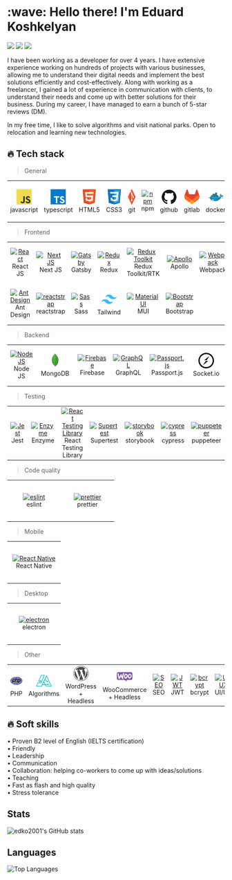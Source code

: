 <h1 align="left">:wave: Hello there! I'm Eduard Koshkelyan</h1>

[![](https://img.shields.io/badge/-Eduard%20Koshkelyan-blue?style=flat-square&logo=Linkedin&logoColor=white&link=https://www.linkedin.com/in/eduard-koshkelyan/)](https://www.linkedin.com/in/eduard-koshkelyan/)
[![](https://img.shields.io/badge/-PersonalWebsite-%23181717?style=flat-square&logo=html5)](https://eduard-koshkelyan.onrender.com/#portfolio)
[![](https://img.shields.io/badge/-edko2001-%23181717?style=flat-square&logo=github)](https://github.com/edko2001)

I have been working as a developer for over 4 years. I have extensive experience working on hundreds of projects with various businesses, allowing me to understand their digital needs and implement the best solutions efficiently and cost-effectively. Along with working as a freelancer, I gained a lot of experience in communication with clients, to understand their needs and come up with better solutions for their business. During my career, I have managed to earn a bunch of 5-star reviews (DM). 

In my free time, I like to solve algorithms and visit national parks.
Open to relocation and learning new technologies.

<h2 align="left" id="debabin-stack">🔥 Tech stack</h2>

> General

<table width='100%'>
  <tr>
    <td align="center" width="110" height="90">
      <a href="#">
        <img src="https://raw.githubusercontent.com/devicons/devicon/1119b9f84c0290e0f0b38982099a2bd027a48bf1/icons/javascript/javascript-original.svg" width="36" height="36" alt="javascript" />
      </a>
      <br>javascript
    </td>
    <td align="center" width="110" height="90">
      <a href="#">
        <img src="https://raw.githubusercontent.com/devicons/devicon/1119b9f84c0290e0f0b38982099a2bd027a48bf1/icons/typescript/typescript-original.svg" width="36" height="36" alt="typescript" />
      </a>
      <br>typescript
    </td>
        <td align="center" width="110" height="90">
      <a href="#">
        <img src="https://github.com/devicons/devicon/blob/master/icons/html5/html5-original.svg" width="36" height="36" alt="Html5" />
      </a>
      <br>HTML5
    </td>
         <td align="center" width="110" height="90"> 
      <a href="#" >
        <img src="https://github.com/devicons/devicon/blob/master/icons/css3/css3-original.svg" width="36" height="36" alt="css3" />
      </a>
      <br>CSS3
    </td>
    <td align="center" width="110" height="90">
      <a href="#">
        <img src="https://raw.githubusercontent.com/devicons/devicon/1119b9f84c0290e0f0b38982099a2bd027a48bf1/icons/git/git-original.svg" width="36" height="36" alt="git" />
      </a>
      <br>git
    </td>
    <td align="center" width="110" height="90"> 
      <a href="#">
        <img src="https://brandeps.com/icon-download/N/Npm-icon-vector-05.svg" width="36" height="36" alt="npm" />
      </a>
      <br>npm
    </td>
     <td align="center" width="110" height="90"> 
      <a href="#" >
        <img src="https://github.com/devicons/devicon/blob/master/icons/github/github-original.svg" width="36" height="36" alt="github" />
      </a>
      <br>github
    </td>
         <td align="center" width="110" height="90"> 
      <a href="#" >
        <img src="https://github.com/devicons/devicon/blob/master/icons/gitlab/gitlab-original.svg" width="36" height="36" alt="gitlab" />
      </a>
      <br>gitlab
    </td>
    <td align="center" width="110" height="90"> 
      <a href="#" >
        <img src="https://github.com/devicons/devicon/blob/master/icons/docker/docker-original.svg" width="36" height="36" alt="docker" />
      </a>
      <br>docker
    </td>
  </tr> 
</table>



> Frontend

<table width='100%'>
  <tr>
   <td align="center" width="110" height="90">
      <a href="#">
        <img src="https://brandlogos.net/wp-content/uploads/2020/09/react-logo.png" width="36" height="36" alt="React" />
      </a>
      <br>React JS
    </td>
     <td align="center" width="110" height="90">
      <a href="#" >
        <img src="https://raw.githubusercontent.com/samfromaway/samfromaway/master/.github/images/nextjs.png" width="36" height="36" alt="Next JS" />
      </a>
      <br>Next JS
    </td>
       <td align="center"  width="96">
      <a href="#">
        <img src="https://static.cdnlogo.com/logos/g/42/gatsby.svg" width="36" height="36" alt="Gatsby" />
      </a>
      <br>Gatsby
    </td>
 <td align="center" width="110" height="90">
      <a href="#" >
        <img src="https://cdn.worldvectorlogo.com/logos/redux.svg" width="36" height="36" alt="Redux" />
      </a>
      <br>Redux
    </td>
     <td align="center" width="110" height="90">
      <a href="#" >
        <img src="https://cdn.worldvectorlogo.com/logos/redux.svg" width="36" height="36" alt="Redux Toolkit" />
      </a>
      <br>Redux Toolkit/RTK
    </td>
     <td align="center" width="110" height="90">
      <a href="#">
        <img src="https://brandeps.com/logo-download/A/Apollo-GraphQL-logo-vector-01.svg" width="36" height="36" alt="Apollo" />
      </a>
      <br>Apollo 
    </td>
    <td align="center" width="110" height="90">
      <a href="#">
          <img src="https://brandeps.com/icon-download/W/Webpack-icon-vector-02.svg" width="36" height="36" alt="Webpack" />
      </a>
      <br>Webpack
    </td>
        <td align="center" width="110" height="90">
      <a href="#">
          <img src="https://github.com/devicons/devicon/blob/master/icons/gulp/gulp-plain.svg" width="36" height="36" alt="gulp" />
      </a>
      <br>Gulp
    </td>
  </tr> 
    <tr>
     <td align="center" width="110" height="90"> 
      <a href="#" >
        <img src="https://brandeps.com/icon-download/A/Ant-design-icon-vector-02.svg" width="36" height="36" alt="Ant Design" />
      </a>
      <br>Ant Design
    </td>
    <td align="center" width="110" height="90"> 
      <a href="#" >
        <img src="https://brandeps.com/icon-download/R/React-icon-vector-04.svg" width="36" height="36" alt="reactstrap" />
      </a>
      <br>reactstrap
    </td>
    <td align="center" width="110" height="90">
      <a href="#">
        <img src="https://brandeps.com/icon-download/S/Sass-icon-vector-04.svg" width="36" height="36" alt="Sass" />
      </a>
      <br>Sass
    </td>
   <td align="center" width="110" height="90">
      <a href="#">
        <img src="https://github.com/devicons/devicon/blob/master/icons/tailwindcss/tailwindcss-plain.svg" width="36" height="36" alt="Tailwind" />
      </a>
      <br>Tailwind
    </td>
       <td align="center" width="110" height="90">
      <a href="#">
        <img src="https://media.zeemly.com/zeemly/product/material-ui.png" width="36" height="36" alt="Material UI" />
      </a>
      <br>MUI
    </td>
   <td align="center" width="110" height="90">
      <a href="#">
        <img src="https://cdn.worldvectorlogo.com/logos/bootstrap-4.svg" width="36" height="36" alt="Bootstrap" />
      </a>
      <br>Bootstrap
    </td>
  </tr> 
</table>

> Backend

<table width='100%'>
  <tr>
    <td align="center" width="110" height="90"> 
      <a href="#" >
        <img src="https://brandeps.com/icon-download/N/Nodejs-icon-vector-02.svg" width="36" height="36" alt="Node JS" />
      </a>
      <br>Node JS
    </td>
        <td align="center" width="110" height="90">
      <a href="#" >
        <img src="https://github.com/devicons/devicon/blob/master/icons/mongodb/mongodb-original.svg" width="36" height="36" alt="Mongo DB" />
      </a>
      <br>MongoDB
    </td>
         <td align="center" width="110" height="90"> 
      <a href="#" >
        <img src="https://brandeps.com/logo-download/F/Firebase-logo-vector-02.svg" width="36" height="36" alt="Firebase" />
      </a>
      <br>Firebase
    </td>
    <td align="center" width="110" height="90">
      <a href="#" >
        <img src="https://upload.wikimedia.org/wikipedia/commons/thumb/1/17/GraphQL_Logo.svg/2048px-GraphQL_Logo.svg.png" width="36" height="36" alt="GraphQL" />
      </a>
      <br>GraphQL
    </td>
     <td align="center" width="110" height="90">
      <a href="#" >
        <img src="https://bestofjs.org/logos/passport.svg" width="36" height="36" alt="Passport.js" />
      </a>
      <br>Passport.js
    </td>
   <td align="center" width="110" height="90">
      <a href="#" >
        <img src="https://github.com/devicons/devicon/blob/master/icons/socketio/socketio-original.svg" width="36" height="36" alt="Socket.io" />
      </a>
      <br>Socket.io
    </td>
  </tr> 
</table>

> Testing

<table width='100%'>
  <tr>
     <td align="center" width="110" height="90"> 
      <a href="#" >
        <img src="https://brandeps.com/icon-download/J/Jest-icon-vector-02.svg" width="36" height="36" alt="Jest" />
      </a>
      <br>Jest
    </td>
      <td align="center" width="110" height="90"> 
      <a href="#" >
        <img src="https://asset.jarombek.com/logos/enzyme.png" width="36" height="36" alt="Enzyme" />
      </a>
      <br>Enzyme
    </td>
     <td align="center" width="110" height="90"> 
      <a href="#" >
        <img src="https://avatars.githubusercontent.com/u/49996085?v=3&s=75" width="36" height="36" alt="React Testing Library" />
      </a>
      <br>React Testing Library
    </td>
      <td align="center" width="110" height="90"> 
      <a href="#" >
        <img src="https://avatars.githubusercontent.com/u/30959108?v=3&s=75" width="36" height="36" alt="Supertest" />
      </a>
      <br>Supertest
    </td>
        <td align="center" width="110" height="90"> 
      <a href="#" >
        <img src="https://brandeps.com/icon-download/S/Storybook-icon-vector-02.svg" width="36" height="36" alt="storybook" />
      </a>
      <br>storybook
    </td>
    <td align="center" width="110" height="90"> 
      <a href="#">
        <img src="https://brandeps.com/icon-download/C/Cypress-icon-vector-01.svg" width="36" height="36" alt="cypress" />
      </a>
      <br>cypress
    </td>
    <td align="center" width="110" height="90"> 
      <a href="#">
        <img src="https://bestofjs.org/logos/puppeteer.svg" width="36" height="36" alt="puppeteer" />
      </a>
      <br>puppeteer
    </td>
  </tr> 
</table>

> Code quality

<table width='100%'>
  <tr>
     <td align="center" width="110" height="90">
      <a href="#">
        <img src="https://brandeps.com/icon-download/E/Eslint-icon-vector-02.svg" width="36" height="36" alt="eslint" />
      </a>
      <br>eslint
    </td>
    <td align="center" width="110" height="90">
      <a href="#">
        <img src="https://brandeps.com/icon-download/P/Prettier-icon-vector-02.svg" width="36" height="36" alt="prettier" />
      </a>
      <br>prettier
    </td>
  </tr> 
</table>

> Mobile

<table width='100%'>
  <tr>
    <td align="center" width="110" height="90">
      <a href="#">
        <img src="https://brandlogos.net/wp-content/uploads/2020/09/react-logo.png" width="36" height="36" alt="React Native" />
      </a>
      <br>React Native
    </td>
  </tr> 
</table>

> Desktop

<table width='100%'>
  <tr>
    <td align="center" width="110" height="90">
      <a href="#">
        <img src="https://upload.wikimedia.org/wikipedia/commons/thumb/9/91/Electron_Software_Framework_Logo.svg/1024px-Electron_Software_Framework_Logo.svg.png" width="36" height="36" alt="electron" />
      </a>
      <br>electron
    </td>
  </tr> 
</table>

> Other

<table width='100%'>
  <tr>
     <td align="center" width="110" height="90">
      <a href="#">
        <img src="https://github.com/devicons/devicon/blob/master/icons/php/php-original.svg" width="36" height="36" alt="php" />
      </a>
      <br>PHP
    </td>
     <td align="center" width="110" height="90">
      <a href="#">
        <img src="https://github.com/devicons/devicon/blob/master/icons/thealgorithms/thealgorithms-original.svg" width="36" height="36" alt="Algorithms" />
      </a>
      <br>Algorithms
    </td>
     <td align="center" width="110" height="90">
      <a href="#">
        <img src="https://github.com/devicons/devicon/blob/master/icons/wordpress/wordpress-plain.svg" width="36" height="36" alt="WordPress" />
      </a>
      <br>WordPress + Headless
    </td>
    <td align="center" width="110" height="90">
      <a href="#">
        <img src="https://github.com/devicons/devicon/blob/master/icons/woocommerce/woocommerce-original.svg" width="36" height="36" alt="WooCommerce" />
      </a>
      <br>WooCommerce + Headless
    </td>
      <td align="center" width="110" height="90">
      <a href="#">
        <img src="https://encrypted-tbn0.gstatic.com/images?q=tbn:ANd9GcS3i111-9B9qge3pPNFamoqnZqgbgMRyLYcnQ&usqp=CAU" width="36" height="36" alt="SEO" />
      </a>
      <br>SEO
    </td>
    <td align="center" width="110" height="90">
      <a href="#">
        <img src="https://cdn.worldvectorlogo.com/logos/jwt-3.svg" width="36" height="36" alt="JWT" />
      </a>
      <br>JWT
    </td>
    <td align="center" width="110" height="90">
      <a href="#">
        <img src="https://www.springboot.ch/tools/crypt/bcrypt/bcrypt.png" width="36" height="36" alt="bcrypt" />
      </a>
      <br>bcrypt
    </td>
     <td align="center" width="110" height="90">
      <a href="#">
        <img src="https://cdn-icons-png.flaticon.com/512/1488/1488592.png" width="36" height="36" alt="UI/UX" />
      </a>
      <br>UI/UX
    </td>
  </tr> 
</table>


<h2 align="left" id="debabin-stack">🔥 Soft skills</h2>
• Proven B2 level of English (IELTS certification) <br>
• Friendly <br>
• Leadership <br>
• Communication <br>
• Collaboration: helping co-workers to come up with ideas/solutions <br>
• Teaching <br>
• Fast as flash and high quality <br>
• Stress tolerance <br>



## Stats
![edko2001's GitHub stats](https://github-readme-stats-edko2001.vercel.app/api?username=edko2001&show_icons=true&theme=dracula&count_private=true)


## Languages 
![Top Languages](https://github-readme-stats-edko2001.vercel.app/api/top-langs/?username=edko2001&layout=compact&hide=css,html,handlebars)
